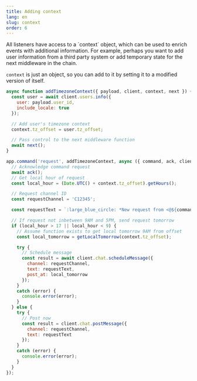 ```yaml
---
title: Adding context
lang: en
slug: context
order: 6
---
```


<div class="section-content">
All listeners have access to a `context` object, which can be used to enrich events with additional information. For example, perhaps you want to add user information from a third party system or add temporary state for the next middleware in the chain.

`context` is just an object, so you can add to it by setting it to a modified version of itself.
</div>

```javascript
async function addTimezoneContext({ payload, client, context, next }) {
  const user = await client.users.info({
    user: payload.user_id,
    include_locale: true
  });

  // Add user's timezone context
  context.tz_offset = user.tz_offset;

  // Pass control to the next middleware function
  await next();
}

app.command('request', addTimezoneContext, async ({ command, ack, client, context }) => {
  // Acknowledge command request
  await ack();
  // Get local hour of request
  const local_hour = (Date.UTC() + context.tz_offset).getHours();

  // Request channel ID
  const requestChannel = 'C12345';

  const requestText = `:large_blue_circle: *New request from <@${command.user_id}>*: ${command.text}`;

  // If request not inbetween 9AM and 5PM, send request tomorrow
  if (local_hour > 17 || local_hour < 9) {
    // Assume function exists to get local tomorrow 9AM from offset
    const local_tomorrow = getLocalTomorrow(context.tz_offset);

    try {
      // Schedule message
      const result = await client.chat.scheduleMessage({
        channel: requestChannel,
        text: requestText,
        post_at: local_tomorrow
      });
    }
    catch (error) {
      console.error(error);
    }
  } else {
    try {
      // Post now
      const result = client.chat.postMessage({
        channel: requestChannel,
        text: requestText
      });
    }
    catch (error) {
      console.error(error);
    }
  }
});
```
